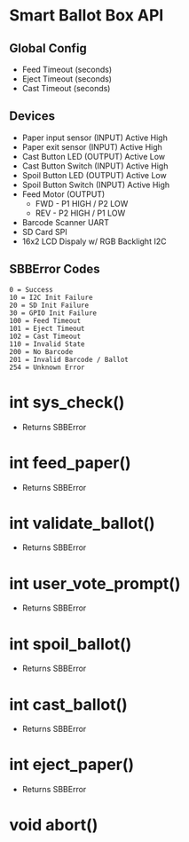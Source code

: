 # Smart Ballot Box API

## Global Config

* Feed Timeout (seconds)
* Eject Timeout (seconds)
* Cast Timeout (seconds)

## Devices

 * Paper input sensor (INPUT) Active High
 * Paper exit sensor (INPUT) Active High
 * Cast Button LED (OUTPUT) Active Low
 * Cast Button Switch (INPUT) Active High
 * Spoil Button LED (OUTPUT) Active Low
 * Spoil Button Switch (INPUT) Active High
 * Feed Motor (OUTPUT)
    * FWD - P1 HIGH / P2 LOW
    * REV - P2 HIGH / P1 LOW
 * Barcode Scanner UART
 * SD Card SPI
 * 16x2 LCD Dispaly w/ RGB Backlight I2C

## SBBError Codes
```
0 = Success
10 = I2C Init Failure
20 = SD Init Failure
30 = GPIO Init Failure
100 = Feed Timeout
101 = Eject Timeout
102 = Cast Timeout
110 = Invalid State
200 = No Barcode
201 = Invalid Barcode / Ballot
254 = Unknown Error
```
# int sys_check()
  * Returns SBBError
# int feed_paper()
  * Returns SBBError
# int validate_ballot()
  * Returns SBBError
# int user_vote_prompt()
  * Returns SBBError
# int spoil_ballot()
  * Returns SBBError
# int cast_ballot()
  * Returns SBBError
# int eject_paper()
  * Returns SBBError
# void abort()
